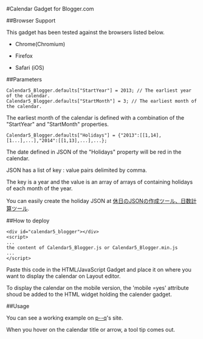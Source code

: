 #Calendar Gadget for Blogger.com

##Browser Support

This gadget has been tested against the browsers listed below.

* Chrome(Chromium)

* Firefox

* Safari (iOS)

##Parameters
```
Calendar5_Blogger.defaults["StartYear"] = 2013; // The earliest year of the calendar. 
Calendar5_Blogger.defaults["StartMonth"] = 3; // The earliest month of the calendar.
```
The earliest month of the calendar  is defined with a combination of the "StartYear" and "StartMonth" properties.

```
Calendar5_Blogger.defaults["Holidays"] = {"2013":[[1,14],[1...],...],"2014":[[1,13],...],...};
```

The date defined in JSON of the "Holidays" property will be red in the calendar.

JSON has a list  of key :  value  pairs delimited by comma. 

The key is a year and the value is an array of arrays of containing holidays of each month of the year.

You can easily create the holiday JSON at  [休日のJSONの作成ツール、日数計算ツール](https://p--q.blogspot.jp/2017/01/json.html).

##How to deploy

```
<div id="calendar5_blogger"></div>
<script> 
...
the content of Calendar5_Blogger.js or Calendar5_Blogger.min.js 
...
</script>
```

Paste this code in the HTML/JavaScript Gadget and place it on where you want to display the calendar on Layout editor.

To display the calendar on the mobile version,  the 'mobile =yes' attribute shoud be added to the HTML widget holding the calender gadget.

##Usage

You can see a working example on [p--q](https://p--q.blogspot.jp/)'s site.

When you hover on the calendar title or arrow, a tool tip comes out.
